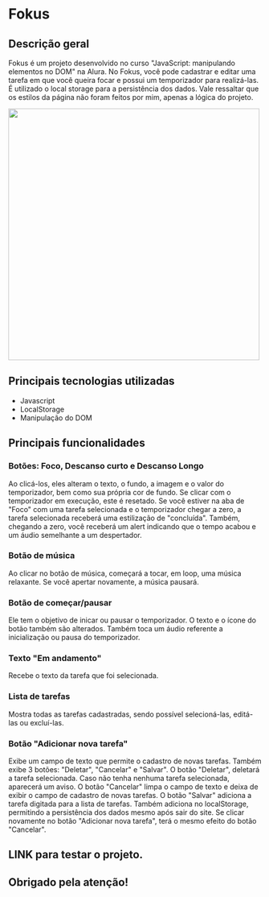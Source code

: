 # Fokus
<h2>
  Descrição geral
</h2>
<p>
  Fokus é um projeto desenvolvido no curso "JavaScript: manipulando elementos no DOM" na Alura.
  No Fokus, você pode cadastrar e editar uma tarefa em que você queira focar e possui um temporizador para realizá-las.
  É utilizado o local storage para a persistência dos dados.
  Vale ressaltar que os estilos da página não foram feitos por mim, apenas a lógica do projeto.
</p>

<img src="(https://github.com/Hekth/Fokus/assets/151862970/c940dfa6-6b33-4c51-a7f7-af96511d8c39" width="500px">

<h2>
  Principais tecnologias utilizadas
</h2>

<ul>
  <li>Javascript</li>
  <li>LocalStorage</li>
  <li>Manipulação do DOM</li>
</ul>

<h2>
  Principais funcionalidades
</h2>

<h3>
  Botões: Foco, Descanso curto e Descanso Longo
</h3>

<p>
  Ao clicá-los, eles alteram o texto, o fundo, a imagem e o valor do temporizador, bem como sua própria cor de fundo.
  Se clicar com o temporizador em execução, este é resetado.
  Se você estiver na aba de "Foco" com uma tarefa selecionada e o temporizador chegar a zero, a tarefa selecionada receberá uma estilização de "concluída".
  Também, chegando a zero, você receberá um alert indicando que o tempo acabou e um áudio semelhante a um despertador.
</p>

<h3>
  Botão de música
</h3>

<p>
  Ao clicar no botão de música, começará a tocar, em loop, uma música relaxante. Se você apertar novamente, a música pausará.
</p>

<h3>
  Botão de começar/pausar
</h3>

<p>
  Ele tem o objetivo de inicar ou pausar o temporizador. O texto e o ícone do botão também são alterados.
  Também toca um áudio referente a inicialização ou pausa do temporizador.
</p>

<h3>
  Texto "Em andamento"
</h3>
<p>
  Recebe o texto da tarefa que foi selecionada.
</p>

<h3>
  Lista de tarefas
</h3>
<p>
  Mostra todas as tarefas cadastradas, sendo possível selecioná-las, editá-las ou excluí-las.
</p>

<h3>
  Botão "Adicionar nova tarefa"
</h3>
<p>
  Exibe um campo de texto que permite o cadastro de novas tarefas. Também exibe 3 botões: "Deletar", "Cancelar" e "Salvar".
  O botão "Deletar", deletará a tarefa selecionada. Caso não tenha nenhuma tarefa selecionada, aparecerá um aviso.
  O botão "Cancelar" limpa o campo de texto e deixa de exibir o campo de cadastro de novas tarefas.
  O botão "Salvar" adiciona a tarefa digitada para a lista de tarefas. Também adiciona no localStorage, permitindo a persistência dos dados mesmo após sair do site.
  Se clicar novamente no botão "Adicionar nova tarefa", terá o mesmo efeito do botão "Cancelar".
</p>

<h2>
  <a src="https://fokus-hekth.vercel.app" target="_blank">LINK</a> para testar o projeto.
</h2>

<h2>
  Obrigado pela atenção!
</h2>
